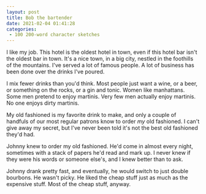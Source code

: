 ```yaml
---
layout: post
title: Bob the bartender
date: 2021-02-04 01:41:28
categories:
 - 100 200-word character sketches
---
```


I like my job. This hotel is the oldest hotel in town, even if this hotel bar isn't the oldest bar in town. It's a nice town, in a big city, nestled in the foothills of the mountains. I've served a lot of famous people. A lot of business has been done over the drinks I've poured.

I mix fewer drinks than you'd think. Most people just want a wine, or a beer, or something on the rocks, or a gin and tonic. Women like manhattans. Some men pretend to enjoy martinis. Very few men actually enjoy martinis. No one enjoys dirty martinis.

My old fashioned is my favorite drink to make, and only a couple of handfuls of our most regular patrons know to order _my_ old fashioned. I can't give away my secret, but I've never been told it's not the best old fashioned they'd had.

Johnny knew to order my old fashioned. He'd come in almost every night, sometimes with a stack of papers he'd read and mark up. I never knew if they were his words or someone else's, and I knew better than to ask.

Johnny drank pretty fast, and eventually, he would switch to just double bourbons. He wasn't picky. He liked the cheap stuff just as much as the expensive stuff. Most of the cheap stuff, anyway.&nbsp;
